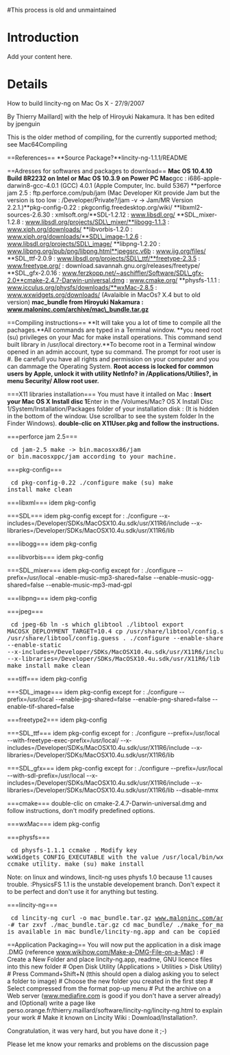 #This process is old and unmaintained

# Introduction #

Add your content here.


# Details #

How to build lincity-ng on Mac Os X - 27/9/2007

By Thierry Maillard] with the help of Hiroyuki Nakamura. It has ben edited by jpenguin

This is the older method of compiling, for the currently supported method; see Mac64Compiling

==References== **Source Package?**lincity-ng-1.1.1/README

==Adresses for softwares and packages to download== **Mac OS 10.4.10 Build 8R2232 on Intel or Mac OS 10.3.9 on Power PC Mac**gcc : i686-apple-darwin8-gcc-4.0.1 (GCC) 4.0.1 (Apple Computer, Inc. build 5367) **perforce jam 2.5 : ftp.perforce.com/pub/jam (Mac Developer Kit provide Jam but the version is too low : /Developer/Private?/jam -v -> Jam/MR Version 2.2.1.)**pkg-config-0.22 : pkgconfig.freedesktop.org/wiki/ **libxml2-sources-2.6.30 : xmlsoft.org/**SDL-1.2.12 : www.libsdl.org/ **SDL\_mixer-1.2.8 : www.libsdl.org/projects/SDL\_mixer/**libogg-1.1.3 : www.xiph.org/downloads/ **libvorbis-1.2.0 : www.xiph.org/downloads/**SDL\_image-1.2.6 : www.libsdl.org/projects/SDL\_image/ **libpng-1.2.20 : www.libpng.org/pub/png/libpng.html**jpegsrc.v6b : www.ijg.org/files/ **SDL\_ttf-2.0.9 : www.libsdl.org/projects/SDL\_ttf/**freetype-2.3.5 : www.freetype.org/ : download.savannah.gnu.org/releases/freetype/ **SDL\_gfx-2.0.16 : www.ferzkopp.net/~aschiffler/Software/SDL\_gfx-2.0**cmake-2.4.7-Darwin-universal.dmg : www.cmake.org/ **physfs-1.1.1 : www.icculus.org/physfs/downloads/**wxMac-2.8.5 : www.wxwidgets.org/downloads/ (Avalaible in MacOs? X.4 but to old version) **mac\_bundle from Hiroyuki Nakamura : www.maloninc.com/archive/mac\_bundle.tar.gz**

==Compiling instructions== **It will take you a lot of time to compile all the pachages.**All commands are typed in a Terminal window. **you need root (su) privileges on your Mac for make install operations. This command send built library in /usr/local directory.**To become root in a Terminal window opened in an admin account, type su command. The prompt for root user is #. Be carefull you have all rights and permission on your computer and you can dammage the Operating System. **Root access is locked for common users by Apple, unlock it with utility NetInfo? in /Applications/Utilies?, in menu Security/ Allow root user.**

===X11 libraries installation=== You must have it intalled on Mac : **Insert your Mac OS X Install disc 1**Enter in the /Volumes/Mac? OS X Install Disc 1/System/Installation/Packages folder of your installation disk : (It is hidden in the bottom of the window. Use scrollbar to see the system folder In the Finder Windows). **double-clic on X11User.pkg and follow the instructions.**

===perforce jam 2.5=== <pre> cd jam-2.5 make -> bin.macosxx86/jam or bin.macosxppc/jam according to your machine. </pre>

===pkg-config=== <pre> cd pkg-config-0.22 ./configure make (su) make install make clean </pre>

===libxml=== idem pkg-config

===SDL=== idem pkg-config except for : ./configure --x-includes=/Developer/SDKs/MacOSX10.4u.sdk/usr/X11R6/include --x-libraries=/Developer/SDKs/MacOSX10.4u.sdk/usr/X11R6/lib

===libogg=== idem pkg-config

===libvorbis=== idem pkg-config

===SDL\_mixer=== idem pkg-config except for : ./configure --prefix=/usr/local -enable-music-mp3-shared=false --enable-music-ogg-shared=false --enable-music-mp3-mad-gpl

===libpng=== idem pkg-config

===jpeg=== <pre> cd jpeg-6b ln -s which glibtool ./libtool export MACOSX_DEPLOYMENT_TARGET=10.4 cp /usr/share/libtool/config.sub . cp /usr/share/libtool/config.guess . ./configure --enable-shared --enable-static --x-includes=/Developer/SDKs/MacOSX10.4u.sdk/usr/X11R6/include --x-libraries=/Developer/SDKs/MacOSX10.4u.sdk/usr/X11R6/lib make (su) make install make clean </pre>

===tiff=== idem pkg-config

===SDL\_image=== idem pkg-config except for : ./configure --prefix=/usr/local --enable-jpg-shared=false --enable-png-shared=false --enable-tif-shared=false

===freetype2=== idem pkg-config

===SDL\_ttf=== idem pkg-config except for : ./configure --prefix=/usr/local --with-freetype-exec-prefix=/usr/local/ --x-includes=/Developer/SDKs/MacOSX10.4u.sdk/usr/X11R6/include --x-libraries=/Developer/SDKs/MacOSX10.4u.sdk/usr/X11R6/lib

===SDL\_gfx=== idem pkg-config except for : ./configure --prefix=/usr/local --with-sdl-prefix=/usr/local --x-includes=/Developer/SDKs/MacOSX10.4u.sdk/usr/X11R6/include --x-libraries=/Developer/SDKs/MacOSX10.4u.sdk/usr/X11R6/lib --disable-mmx

===cmake=== double-clic on cmake-2.4.7-Darwin-universal.dmg and follow instructions, don't modify predefined options.

===wxMac=== idem pkg-config

===physfs=== <pre> cd physfs-1.1.1 ccmake . Modify key wxWidgets_CONFIG_EXECUTABLE with the value /usr/local/bin/wx-config in ccmake utility. make (su) make install </pre>

Note: on linux and windows, lincit-ng uses physfs 1.0 because 1.1 causes trouble. :PhysicsFS 1.1 is the unstable developement branch. Don't expect it to be perfect and don't use it for anything but testing.

===lincity-ng=== <pre> cd lincity-ng curl -o mac_bundle.tar.gz www.maloninc.com/archive/mac_bundle.tar.gz -# tar zxvf ./mac_bundle.tar.gz cd mac_bundle/ ./make_for_mac The bundle is available in mac_bundle/lincity-ng.app and can be copied anywhere. </pre>

==Application Packaging== You will now put the application in a disk image .DMG (reference www.wikihow.com/Make-a-DMG-File-on-a-Mac) : # Create a New Folder and place lincity-ng.app, readme, GNU licence files into this new folder # Open Disk Utility (Applications > Utilities > Disk Utility) # Press Command+Shift+N (tthis should open a dialog asking you to select a folder to image) # Choose the new folder you created in the first step # Select compressed from the format pop-up menu # Put the archive on a Web server (www.mediafire.com is good if you don't have a server already) and (Optional) write a page like perso.orange.fr/thierry.maillard/software/lincity-ng/lincity-ng.html to explain your work # Make it known on Lincity Wiki : Download/Installation?.

Congratulation, it was very hard, but you have done it ;-)

Please let me know your remarks and problems on the discussion page